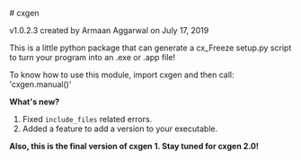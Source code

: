 ﻿﻿# cxgen

v1.0.2.3 created by Armaan Aggarwal on July 17, 2019

This is a little python package that can generate a cx_Freeze setup.py script to 
turn your program into an .exe or .app file!

To know how to use this module, import cxgen and then call: 'cxgen.manual()'

**What's new?**

1. Fixed `include_files` related errors.
2. Added a feature to add a version to your executable.



**Also, this is the final version of cxgen 1. Stay tuned for cxgen 2.0!**